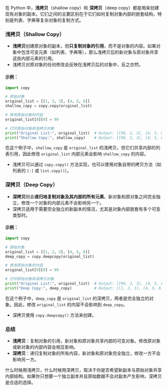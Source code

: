 在 Python 中，**浅拷贝**（shallow copy）和 **深拷贝**（deep copy）都是用来创建现有对象的副本。它们之间的主要区别在于它们如何复制对象内部的嵌套结构，特别是列表、字典等复杂对象的复制方式。

### 浅拷贝（Shallow Copy）
- **浅拷贝**创建原对象的副本，但**只复制对象的引用**，而不是对象的内容。如果对象中包含可变元素（如列表、字典等），那么浅拷贝后的新对象与原对象共享这些内部元素的引用。
- 浅拷贝对原对象的任何修改会反映在浅拷贝后的对象中，反之亦然。

#### 示例：
```python
import copy

# 原始对象
original_list = [[1, 2, 3], [4, 5, 6]]
shallow_copy = copy.copy(original_list)

# 修改原始对象的内容
original_list[0][0] = 99

# 打印原始对象和浅拷贝对象
print("Original List:", original_list)  # Output: [[99, 2, 3], [4, 5, 6]]
print("Shallow Copy:", shallow_copy)    # Output: [[99, 2, 3], [4, 5, 6]]
```
在这个例子中，`shallow_copy` 是 `original_list` 的浅拷贝，但它们共享内部的列表引用，因此修改 `original_list` 内部元素会影响 `shallow_copy` 的内容。

- 浅拷贝可以通过 `copy.copy()` 方法实现，也可以使用对象自带的拷贝方法（如列表的 `[:]` 或 `list.copy()`）。

### 深拷贝（Deep Copy）
- **深拷贝**则会**递归地复制对象及其内部的所有元素**。新对象和原对象之间完全独立，修改一个对象的内部元素不会影响另一个。
- 深拷贝适用于需要完全独立的新副本的情况，尤其是对象内部嵌套有多个可变类型时。

#### 示例：
```python
import copy

# 原始对象
original_list = [[1, 2, 3], [4, 5, 6]]
deep_copy = copy.deepcopy(original_list)

# 修改原始对象的内容
original_list[0][0] = 99

# 打印原始对象和深拷贝对象
print("Original List:", original_list)  # Output: [[99, 2, 3], [4, 5, 6]]
print("Deep Copy:", deep_copy)          # Output: [[1, 2, 3], [4, 5, 6]]
```
在这个例子中，`deep_copy` 是 `original_list` 的深拷贝，两者是完全独立的对象。因此，修改 `original_list` 的内容不会影响到 `deep_copy`。

- 深拷贝使用 `copy.deepcopy()` 方法来创建。

### 总结
- **浅拷贝**：复制对象的引用，新对象和原对象共享内部的可变对象。修改原对象或新对象的内部内容会相互影响。
- **深拷贝**：递归复制对象的所有内容，新对象和原对象完全独立，修改一方不会影响另一方。

什么时候用浅拷贝，什么时候用深拷贝，取决于你是否希望新副本与原始对象共享内部结构。如果你只想要一个独立副本并且原始数据不会对副本产生影响，深拷贝是合适的选择。